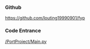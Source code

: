 ### Github

https://github.com/louting19990901/fyp



### Code Entrance

[/PortProject/Main.py](Main)



